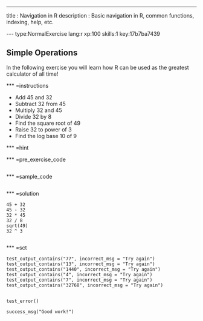---
title       : Navigation in R
description : Basic navigation in R, common functions, indexing, help, etc.



--- type:NormalExercise lang:r xp:100 skills:1 key:17b7ba7439
## Simple Operations
In the following exercise you will learn how R can be used as the greatest calculator of all time!  

*** =instructions
- Add 45 and 32
- Subtract 32 from 45
- Multiply 32 and 45
- Divide 32 by 8
- Find the square root of 49
- Raise 32 to power of 3
- Find the log base 10 of 9

*** =hint

*** =pre_exercise_code
```{r}

```

*** =sample_code
```{r}

```

*** =solution
```{r}
45 + 32
45 - 32
32 * 45
32 / 8
sqrt(49)
32 ^ 3


```

*** =sct
```{r}
test_output_contains("77", incorrect_msg = "Try again")
test_output_contains("13", incorrect_msg = "Try again")
test_output_contains("1440", incorrect_msg = "Try again")
test_output_contains("4", incorrect_msg = "Try again")
test_output_contains("7", incorrect_msg = "Try again")
test_output_contains("32768", incorrect_msg = "Try again")


test_error()

success_msg("Good work!")
```
